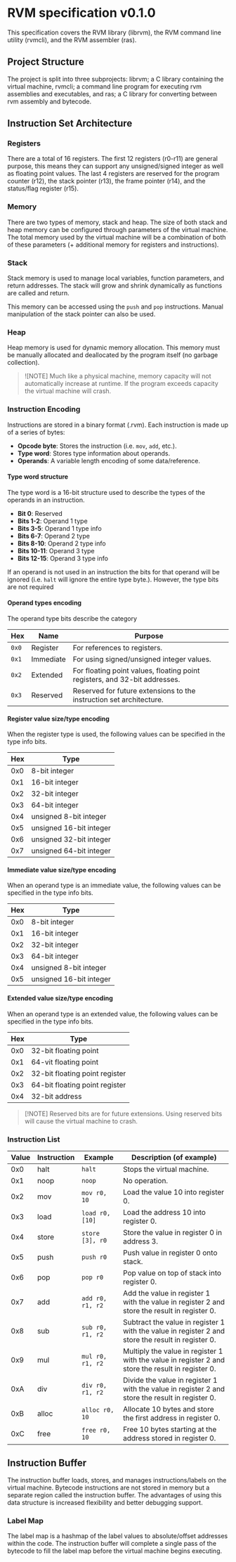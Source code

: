 # RVM specification v0.1.0
This specification covers the RVM library (librvm), the RVM command line utility (rvmcli), and the RVM assembler (ras).

## Project Structure
The project is split into three subprojects: librvm; a C library containing the virtual machine, rvmcli; a command line program for executing rvm assemblies and executables, and ras; a C library for converting between rvm assembly and bytecode.

## Instruction Set Architecture

### Registers
There are a total of 16 registers. The first 12 registers (r0-r11) are general purpose, this means they can support any unsigned/signed integer as well as floating point values.
The last 4 registers are reserved for the program counter (r12), the stack pointer (r13), the frame pointer (r14), and the status/flag register (r15).

### Memory
There are two types of memory, stack and heap. The size of both stack and heap memory can be configured through parameters of the virtual machine.
The total memory used by the virtual machine will be a combination of both of these parameters (+ additional memory for registers and instructions).

### Stack 
Stack memory is used to manage local variables, function parameters, and return addresses.
The stack will grow and shrink dynamically as functions are called and return.

This memory can be accessed using the `push` and `pop` instructions.
Manual manipulation of the stack pointer can also be used.

### Heap
Heap memory is used for dynamic memory allocation. 
This memory must be manually allocated and deallocated by the program itself (no garbage collection).

>![NOTE]
> Much like a physical machine, memory capacity will not automatically increase at runtime. 
> If the program exceeds capacity the virtual machine will crash.

### Instruction Encoding
Instructions are stored in a binary format (.rvm). Each instruction is made up of a series of bytes:
- **Opcode byte**: Stores the instruction (i.e. `mov`, `add`, etc.).
- **Type word**: Stores type information about operands.
- **Operands**: A variable length encoding of some data/reference.

#### Type word structure
The type word is a 16-bit structure used to describe the types of the operands in an instruction.

- **Bit 0**: Reserved
- **Bits 1-2**: Operand 1 type
- **Bits 3-5**: Operand 1 type info
- **Bits 6-7**: Operand 2 type
- **Bits 8-10**: Operand 2 type info
- **Bits 10-11**: Operand 3 type
- **Bits 12-15**: Operand 3 type info

If an operand is not used in an instruction the bits for that operand will be ignored (i.e. `halt` will ignore the entire type byte.).
However, the type bits are not required 

#### Operand types encoding
The operand type bits describe the category

| Hex   | Name      | Purpose                                                                    |
|-------|-----------|----------------------------------------------------------------------------|
| `0x0` | Register  | For references to registers.                                               |
| `0x1` | Immediate | For using signed/unsigned integer values.                                  |
| `0x2` | Extended  | For floating point values, floating point registers, and 32-bit addresses. |
| `0x3` | Reserved  | Reserved for future extensions to the instruction set architecture.        |


#### Register value size/type encoding
When the register type is used, the following values can be specified in the type info bits.

| Hex | Type                    |
|-----|-------------------------|
| 0x0 | 8-bit integer           |
| 0x1 | 16-bit integer          |
| 0x2 | 32-bit integer          |
| 0x3 | 64-bit integer          |
| 0x4 | unsigned 8-bit integer  |
| 0x5 | unsigned 16-bit integer |
| 0x6 | unsigned 32-bit integer |
| 0x7 | unsigned 64-bit integer |


#### Immediate value size/type encoding
When an operand type is an immediate value, the following values can be specified in the type info bits.

| Hex | Type                    |      
|-----|-------------------------|      
| 0x0 | 8-bit integer           |      
| 0x1 | 16-bit integer          |      
| 0x2 | 32-bit integer          |      
| 0x3 | 64-bit integer          |      
| 0x4 | unsigned 8-bit integer  |      
| 0x5 | unsigned 16-bit integer |      

#### Extended value size/type encoding
When an operand type is an extended value, the following values can be specified in the type info bits.       

| Hex | Type                           |      
|-----|--------------------------------|      
| 0x0 | 32-bit floating point          |      
| 0x1 | 64-vit floating point          |      
| 0x2 | 32-bit floating point register |      
| 0x3 | 64-bit floating point register |      
| 0x4 | 32-bit address                 |         

>[!NOTE] Reserved bits are for future extensions. Using reserved bits will cause the virtual machine to crash.

### Instruction List
| Value | Instruction | Example          | Description (of example)                                                                          |
|-------|-------------|------------------|---------------------------------------------------------------------------------------------------|
| 0x0   | halt        | `halt`           | Stops the virtual machine.                                                                        |
| 0x1   | noop        | `noop`           | No operation.                                                                                     |
| 0x2   | mov         | `mov r0, 10`     | Load the value 10 into register 0.                                                                |
| 0x3   | load        | `load r0, [10]`  | Load the address 10 into register 0.                                                              |
| 0x4   | store       | `store [3], r0`  | Store the value in register 0 in address 3.                                                       |
| 0x5   | push        | `push r0`        | Push value in register 0 onto stack.                                                              |
| 0x6   | pop         | `pop r0`         | Pop value on top of stack into register 0.                                                        |
| 0x7   | add         | `add r0, r1, r2` | Add the value in register 1 with the value in register 2 and store the result in register 0.      |
| 0x8   | sub         | `sub r0, r1, r2` | Subtract the value in register 1 with the value in register 2 and store the result in register 0. |
| 0x9   | mul         | `mul r0, r1, r2` | Multiply the value in register 1 with the value in register 2 and store the result in register 0. |
| 0xA   | div         | `div r0, r1, r2` | Divide the value in register 1 with the value in register 2 and store the result in register 0.   |
| 0xB   | alloc       | `alloc r0, 10`   | Allocate 10 bytes and store the first address in register 0.                                      |
| 0xC   | free        | `free r0, 10`    | Free 10 bytes starting at the address stored in register 0.                                       |

## Instruction Buffer
The instruction buffer loads, stores, and manages instructions/labels on the virtual machine.
Bytecode instructions are not stored in memory but a separate region called the instruction buffer.
The advantages of using this data structure is increased flexibility and better debugging support.

### Label Map
The label map is a hashmap of the label values to absolute/offset addresses within the code.
The instruction buffer will complete a single pass of the bytecode to fill the label map before the virtual machine begins executing.